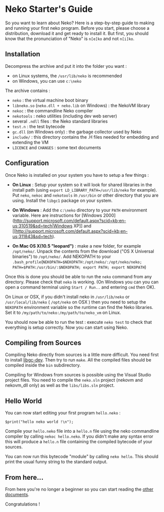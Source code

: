# Neko Starter's Guide

So you want to learn about Neko? Here is a step-by-step guide to making and running your first neko program. Before you start, please choose a distribution, download it and get ready to install it. But first, you should know that the pronunciation of "Neko" is `n[e]ko` and not `n[i]ko`.

## Installation

Decompress the archive and put it into the folder you want :

- on Linux systems, the `/usr/lib/neko` is recommended
- on Windows, you can use `c:\neko`

The archive contains :

- `neko` : the virtual machine boot binary
- `libneko.so` (`neko.dll + neko.lib` on Windows) : the NekoVM library
- `nekoc` : the commandline Neko compiler
- `nekotools` : neko utilities (including dev web server)
- several `.ndll` files : the Neko standard libraries
- `test.n` : the test bytecode
- `gc.dll` (on Windows only) : the garbage collector used by Neko
- `include/` : this directory contains the .H files needed for embedding and extending the VM
- `LICENCE` and `CHANGES` : some text documents




## Configuration

Once Neko is installed on your system you have to setup a few things :

- **On Linux** : Setup your system so it will look for shared libraries in the install path (using `export LD_LIBRARY_PATH=/usr/lib/neko` for example). Put `neko`, `nekoc` and `nekotools` in `/usr/bin` or other directory that you are using. Install the `libgc1` package on your system.

- **On Windows** : Add the `c:\neko` directory to your `PATH` environment variable. Here are instructions for [Windows 2000](http://support.microsoft.com/default.aspx?scid=kb;en-us;310519&sd=tech|Windows XP]] and [[http://support.microsoft.com/default.aspx?scid=kb;en-us;311843&sd=tech).

- **On Mac OS X(10.5 "leopard")** : make a new folder, for example `/opt/neko/`. Unpack the contents from the download ("OS X Universal binaries") to `/opt/neko/`. Add NEKOPATH to your `.bash_profile`(`NEKOPATH=$NEKOPATH:/opt/neko/:/opt/neko/neko; PATH=$PATH:/usr/bin/:$NEKOPATH; export PATH; export NEKOPATH`)


Once this is done you should be able to run the `neko` command from any directory. Please check that `neko` is working. (On Windows you can you can open a command terminal using `Start / Run..` and entering `cmd` then OK).

On Linux or OSX, if you didn't install neko in `/usr/lib/neko` or `/usr/local/lib/neko` ( `/opt/neko` on OSX ) then you need to setup the `NEKOPATH` environment variable so the runtime can find the Neko libraries. Set it to `/my/path/to/neko:/my/path/to/neko_vm` on Linux.

You should now be able to run the test : execute `neko test` to check that everything is setup correctly. Now you can start using Neko.

## Compiling from Sources

Compiling Neko directly from sources is a little more difficult. You need first to install [libgc-dev](http://www.hpl.hp.com/personal/Hans_Boehm/gc). Then try to run `make`. All the compiled files should be compiled inside the `bin` subdirectory.

Compiling for Windows from sources is possible using the Visual Studio project files. You need to compile the `neko.sln` project (nekovm and nekovm_dll only) as well as the `libs/libs.sln` project.

## Hello World

You can now start editing your first program `hello.neko` :

```neko
$print("hello neko world !\n");
```

Compile your `hello.neko` file into a `hello.n` file using the neko commandline compiler by calling `nekoc hello.neko`. If you didn't make any syntax error this will produce a `hello.n` file containing the compiled bytecode of your sources.

You can now run this bytecode "module" by calling `neko hello`. This should print the usual funny string to the standard output.

## From here...

From here you're no longer a beginner so you can start reading the [other documents](/doc).

Congratulations !
